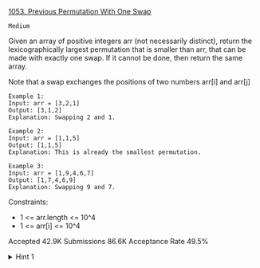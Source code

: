 [1053. Previous Permutation With One Swap](https://leetcode.com/problems/previous-permutation-with-one-swap/)

`Medium`

Given an array of positive integers arr (not necessarily distinct), return the 
lexicographically
 largest permutation that is smaller than arr, that can be made with exactly one swap. If it cannot be done, then return the same array.

Note that a swap exchanges the positions of two numbers arr[i] and arr[j]

```
Example 1:
Input: arr = [3,2,1]
Output: [3,1,2]
Explanation: Swapping 2 and 1.

Example 2:
Input: arr = [1,1,5]
Output: [1,1,5]
Explanation: This is already the smallest permutation.

Example 3:
Input: arr = [1,9,4,6,7]
Output: [1,7,4,6,9]
Explanation: Swapping 9 and 7.
``` 

Constraints:

- 1 <= arr.length <= 10^4
- 1 <= arr[i] <= 10^4

Accepted
42.9K
Submissions
86.6K
Acceptance Rate
49.5%

<details>
<summary>Hint 1</summary>

You need to swap two values, one larger than the other. Where is the larger one located?

</details>
